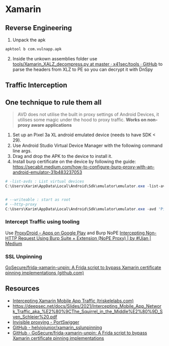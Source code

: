 # Xamarin

## Reverse Engineering
1. Unpack the apk
```bash
apktool b com.vulnapp.apk
```
2. Inside the unkown assemblies folder use [tools/Xamarin_XALZ_decompress.py at master · x41sec/tools · GitHub](https://github.com/x41sec/tools/blob/master/Mobile/Xamarin/Xamarin_XALZ_decompress.py) to parse the headers from XLZ to PE so you can decrypt it with DnSpy


## Traffic Interception
## One technique to rule them all
> AVD does not utilise the built in proxy settings of Android Devices, it utilises some magic under the hood to proxy traffic. **Works on non-proxy aware applications**
1. Set up an Pixel 3a XL android emulated device (needs to have SDK < 29). 
2. Use Android Studio Virtual Device Manager with the following command line args.
3. Drag and drop the APK to the device to install it.
4. Install burp certificate on the device by following the guide: https://secabit.medium.com/how-to-configure-burp-proxy-with-an-android-emulator-31b483237053
```powershell
# -list-avds : List virtual devices
C:\Users\Karim\AppData\Local\Android\Sdk\emulator\emulator.exe -list-avds


# --writeable : start as root
# --http-proxy
C:\Users\Karim\AppData\Local\Android\Sdk\emulator\emulator.exe -avd 'Pixel_3a_XL_API_28'  -http-proxy 127.0.0.1:8080 -writable-system
```

### Intercept Traffic using tooling
Use [ProxyDroid – Apps on Google Play](https://play.google.com/store/apps/details?id=org.proxydroid&hl=en_GB&gl=US) and Burp NoPE
[Intercepting Non-HTTP Request Using Burp Suite + Extension (NoPE Proxy) | by #Ujan | Medium](https://medium.com/@juan.tirtayana/intercepting-non-http-request-using-burp-suite-extension-8c264b3c41d1)
### SSL Unpinning
[GoSecure/frida-xamarin-unpin: A Frida script to bypass Xamarin certificate pinning implementations (github.com)](https://github.com/GoSecure/frida-xamarin-unpin)

## Resources
- [Intercepting Xamarin Mobile App Traffic (triskelelabs.com)](https://www.triskelelabs.com/blog/intercepting-xamarin-mobile-app-traffic-2)
- https://deepsec.net/docs/Slides/2021/Intercepting_Mobile_App_Network_Traffic_aka_%E2%80%9CThe_Squirrel_in_the_Middle%E2%80%9D_Sven_Schleier%20.pdf
- [Invisible proxying - PortSwigger](https://portswigger.net/burp/documentation/desktop/tools/proxy/invisible)
- [GitHub - helviojunior/xamarin_sslunpinning](https://github.com/helviojunior/xamarin_sslunpinning)
- [GitHub - GoSecure/frida-xamarin-unpin: A Frida script to bypass Xamarin certificate pinning implementations](https://github.com/GoSecure/frida-xamarin-unpin)
